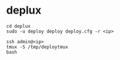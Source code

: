 # deplux
```
cd deplux
sudo -u deploy deploy deploy.cfg -r <ip>

ssh admin@<ip>
tmux -S /tmp/deploytmux
bash
```

